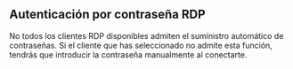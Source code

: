 ## Autenticación por contraseña RDP

No todos los clientes RDP disponibles admiten el suministro automático de contraseñas. Si el cliente que has seleccionado no admite esta función, tendrás que introducir la contraseña manualmente al conectarte.